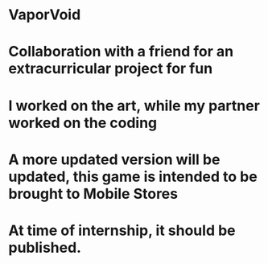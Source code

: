 # VaporVoid
# Collaboration with a friend for an extracurricular project for fun
# I worked on the art, while my partner worked on the coding
# A more updated version will be updated, this game is intended to be brought to Mobile Stores
# At time of internship, it should be published.
